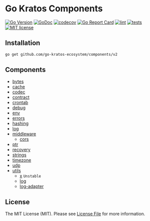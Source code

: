 # Go Kratos Components

[![Go Version](https://badgen.net/github/release/go-kratos-ecosystem/components/stable)](https://github.com/go-kratos-ecosystem/components/releases)
[![GoDoc](https://pkg.go.dev/badge/github.com/go-kratos-ecosystem/components)](https://pkg.go.dev/github.com/go-kratos-ecosystem/components)
[![codecov](https://codecov.io/gh/go-kratos-ecosystem/components/branch/1.x/graph/badge.svg?token=5TWGQ9DIRU)](https://codecov.io/gh/go-kratos-ecosystem/components)
[![Go Report Card](https://goreportcard.com/badge/github.com/go-kratos-ecosystem/components)](https://goreportcard.com/report/github.com/go-kratos-ecosystem/components)
[![lint](https://github.com/go-kratos-ecosystem/components/actions/workflows/lint.yml/badge.svg)](https://github.com/go-kratos-ecosystem/components/actions/workflows/lint.yml)
[![tests](https://github.com/go-kratos-ecosystem/components/actions/workflows/test.yml/badge.svg)](https://github.com/go-kratos-ecosystem/components/actions/workflows/test.yml)
[![MIT license](https://img.shields.io/badge/license-MIT-brightgreen.svg)](https://opensource.org/licenses/MIT)

## Installation

```bash
go get github.com/go-kratos-ecosystem/components/v2
```

## Components

- [bytes](bytes)
- [cache](cache)
- [codec](codec)
- [contract](contract)
- [crontab](crontab)
- [debug](debug)
- [env](env)
- [errors](errors)
- [hashing](hashing)
- [log](log)
- [middleware](middleware)
  - [cors](middleware/cors)
- [ptr](ptr)
- [recovery](recovery)
- [strings](strings)
- [timezone](timezone)
- [udp](udp)
- [utils](utils)
  - [x](x) `Unstable`
  - [log](x/log)
  - [log-adapter](x/log-adapter)



## License

The MIT License (MIT). Please see [License File](LICENSE) for more information.
